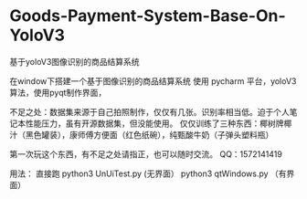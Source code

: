 # Goods-Payment-System-Base-On-YoloV3
基于yoloV3图像识别的商品结算系统

在window下搭建一个基于图像识别的商品结算系统 使用 pycharm 平台，yoloV3算法，使用pyqt制作界面，

不足之处：数据集来源于自己拍照制作，仅仅有几张。识别率相当低。迫于个人笔记本性能压力，虽有开源数据集，但没能使用。 仅仅训练了三种东西：椰树牌椰汁（黑色罐装），康师傅方便面（红色纸碗），纯甄酸牛奶（子弹头塑料瓶）

第一次玩这个东西，有不足之处请指正，也可以随时交流。 QQ：1572141419

用法： 直接跑
python3 UnUiTest.py (无界面）
python3 qtWindows.py （有界面）
